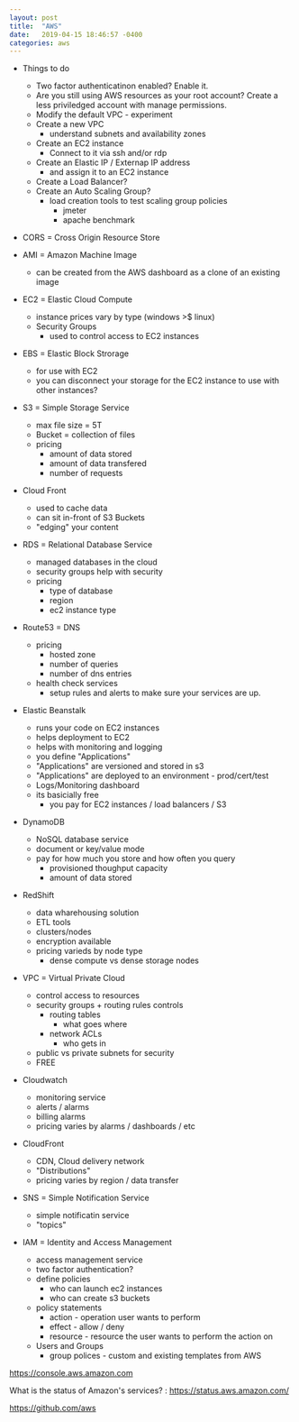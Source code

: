 ```yaml
---
layout: post
title:  "AWS"
date:   2019-04-15 18:46:57 -0400
categories: aws
---
```


* Things to do
  * Two factor authenticatinon enabled? Enable it.
  * Are you still using AWS resources as your root account? Create a less priviledged account with manage permissions.
  * Modify the default VPC - experiment
  * Create a new VPC
    * understand subnets and availability zones
  * Create an EC2 instance
    * Connect to it via ssh and/or rdp
  * Create an Elastic IP / Externap IP address
    * and assign it to an EC2 instance
  * Create a Load Balancer?
  * Create an Auto Scaling Group?
    * load creation tools to test scaling group policies
      * jmeter
      * apache benchmark


* CORS = Cross Origin Resource Store

* AMI = Amazon Machine Image
  * can be created from the AWS dashboard as a clone of an existing image

* EC2 = Elastic Cloud Compute
  * instance prices vary by type (windows >$ linux)
  * Security Groups
    * used to control access to EC2 instances

* EBS = Elastic Block Strorage
  * for use with EC2
  * you can disconnect your storage for the EC2 instance to use with other instances?

* S3 = Simple Storage Service
  * max file size = 5T
  * Bucket = collection of files
  * pricing
    * amount of data stored
    * amount of data transfered
    * number of requests

* Cloud Front
  * used to cache data
  * can sit in-front of S3 Buckets
  * "edging" your content

* RDS = Relational Database Service
  * managed databases in the cloud
  * security groups help with security
  * pricing
    * type of database
    * region
    * ec2 instance type

* Route53 = DNS
  * pricing
    * hosted zone
    * number of queries 
    * number of dns entries
  * health check services
    * setup rules and alerts to make sure your services are up.


* Elastic Beanstalk
  * runs your code on EC2 instances
  * helps deployment to EC2
  * helps with monitoring and logging
  * you define "Applications"
  * "Applications" are versioned and stored in s3
  * "Applications" are deployed to an environment - prod/cert/test
  * Logs/Monitoring dashboard
  * its basicially free
    * you pay for EC2 instances / load balancers / S3

* DynamoDB
  * NoSQL database service
  * document or key/value mode
  * pay for how much you store and how often you query
    * provisioned thoughput capacity
    * amount of data stored

* RedShift
  * data wharehousing solution
  * ETL tools
  * clusters/nodes
  * encryption available
  * pricing varieds by node type
    * dense compute vs dense storage nodes
  
* VPC = Virtual Private Cloud
  * control access to resources
  * security groups + routing rules controls
    * routing tables
      * what goes where
    * network ACLs
      * who gets in
  * public vs private subnets for security
  * FREE

* Cloudwatch
  * monitoring service
  * alerts / alarms
  * billing alarms
  * pricing varies by alarms / dashboards / etc

* CloudFront
  * CDN, Cloud delivery network
  * "Distributions"
  * pricing varies by region / data transfer

* SNS = Simple Notification Service
  * simple notificatin service
  * "topics"

* IAM = Identity and Access Management
  * access management service
  * two factor authentication?
  * define policies
    * who can launch ec2 instances
    * who can create s3 buckets
  * policy statements
    * action - operation user wants to perform
    * effect - allow / deny
    * resource - resource the user wants to perform the action on
  * Users and Groups
    * group polices - custom and existing templates from AWS

https://console.aws.amazon.com

What is the status of Amazon's services? : https://status.aws.amazon.com/

https://github.com/aws

